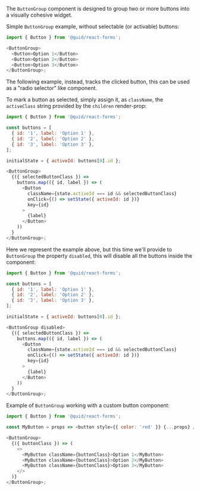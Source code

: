 The `ButtonGroup` component is designed to group two or more buttons into
a visually cohesive widget.

Simple `ButtonGroup` example, without selectable (or activable) buttons:

```js
import { Button } from '@quid/react-forms';

<ButtonGroup>
  <Button>Option 1</Button>
  <Button>Option 2</Button>
  <Button>Option 3</Button>
</ButtonGroup>;
```

The following example, instead, tracks the clicked button, this can be used
as a "radio selector" like component.

To mark a button as selected, simply assign it, as `className`,
the `activeClass` string provided by the `children` render-prop:

```js
import { Button } from '@quid/react-forms';

const buttons = [
  { id: '1', label: 'Option 1' },
  { id: '2', label: 'Option 2' },
  { id: '3', label: 'Option 3' },
];

initialState = { activeId: buttons[0].id };

<ButtonGroup>
  {({ selectedButtonClass }) =>
    buttons.map(({ id, label }) => (
      <Button
        className={state.activeId === id && selectedButtonClass}
        onClick={() => setState({ activeId: id })}
        key={id}
      >
        {label}
      </Button>
    ))
  }
</ButtonGroup>;
```

Here we represent the example above, but this time we'll provide
to `ButtonGroup` the property `disabled`, this will disable all
the buttons inside the component:

```js
import { Button } from '@quid/react-forms';

const buttons = [
  { id: '1', label: 'Option 1' },
  { id: '2', label: 'Option 2' },
  { id: '3', label: 'Option 3' },
];

initialState = { activeId: buttons[0].id };

<ButtonGroup disabled>
  {({ selectedButtonClass }) =>
    buttons.map(({ id, label }) => (
      <Button
        className={state.activeId === id && selectedButtonClass}
        onClick={() => setState({ activeId: id })}
        key={id}
      >
        {label}
      </Button>
    ))
  }
</ButtonGroup>;
```

Example of `ButtonGroup` working with a custom button component:

```js
import { Button } from '@quid/react-forms';

const MyButton = props => <button style={{ color: 'red' }} {...props} />;

<ButtonGroup>
  {({ buttonClass }) => (
    <>
      <MyButton className={buttonClass}>Option 1</MyButton>
      <MyButton className={buttonClass}>Option 2</MyButton>
      <MyButton className={buttonClass}>Option 3</MyButton>
    </>
  )}
</ButtonGroup>;
```
